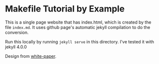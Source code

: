 Makefile Tutorial by Example
========

This is a single page website that has index.html, which is created by the file `index.md`. It uses github page's automatic jekyll compilation to do the conversion.

Run this locally by running `jekyll serve` in this directory. I've tested it with jekyll 4.0.0

Design from [white-paper](https://github.com/vinitkumar/white-paper).
